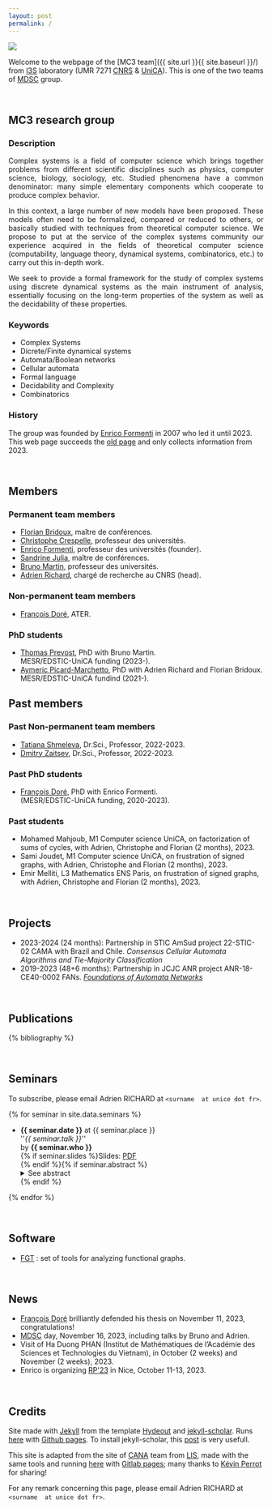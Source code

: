 ```yaml
---
layout: post
permalink: /
---
```



<img src="{{ site.url }}{{ site.baseurl }}/images/logos.png" style="max-width: 90%; height: auto;">

Welcome to the webpage of the [MC3 team]({{ site.url }}{{ site.baseurl }}/) from [I3S](https://www.i3s.unice.fr/en/) laboratory (UMR 7271 [CNRS](http://www.cnrs.fr/) & [UniCA](https://univ-cotedazur.fr/)). This is one of the two teams of [MDSC](https://www.i3s.unice.fr/en/research-areas/mdsc) group. 

<!-- GROUP -->
<a id='group-link'></a><br />
## **MC3 research group**
 
### Description

<p style='text-align: justify;'>
Complex systems is a field of computer science which brings together problems from different scientific disciplines such as physics, computer science, biology, sociology, etc. Studied phenomena have a common denominator: many simple elementary components which cooperate to produce complex behavior.
</p>

<p style='text-align: justify;'>
In this context, a large number of new models have been proposed. These models often need to be formalized, compared or reduced to others, or basically studied with techniques from theoretical computer science. We propose to put at the service of the complex systems community our experience acquired in the fields of theoretical computer science (computability, language theory, dynamical systems, combinatorics, etc.) to carry out this in-depth work.
</p>


<p style='text-align: justify;'>
We seek to provide a formal framework for the study of complex systems using discrete dynamical systems as the main instrument of analysis, essentially focusing on the long-term properties of the system as well as the decidability of these properties.
</p>


### Keywords

- Complex Systems
- Dicrete/Finite dynamical systems
- Automata/Boolean networks
- Cellular automata
- Formal language 
- Decidability and Complexity 
- Combinatorics 

### History

The group was founded by [Enrico Formenti](https://mc3.i3s.unice.fr/~formenti/) in 2007 who led it until 2023. This web page succeeds the [old page](https://webcms.i3s.unice.fr/mc3/) and only collects information from 2023.

<!-- MEMBERS -->
<a id='members-link'></a><br />
## **Members**

### Permanent team members

- [Florian Bridoux](https://webusers.i3s.unice.fr/~bridoux/), maître de conférences.
- [Christophe Crespelle](https://webusers.i3s.unice.fr/~ccrespelle/), professeur des universités.
- [Enrico Formenti](https://mc3.i3s.unice.fr/~formenti/), professeur des universités (founder).
- [Sandrine Julia](https://webusers.i3s.unice.fr/~julia/), maître de conférences.
- [Bruno Martin](https://webusers.i3s.unice.fr/~bmartin/), professeur des universités.
- [Adrien Richard](https://webusers.i3s.unice.fr/~richard/), chargé de recherche au CNRS (head).

### Non-permanent team members

- [François Doré](https://webusers.i3s.unice.fr/~dore/), ATER.

### PhD students

- [Thomas Prevost](https://webusers.i3s.unice.fr/~prevost/), PhD with Bruno Martin.  
	MESR/EDSTIC-UniCA funding  (2023-). 
- [Aymeric Picard-Marchetto](https://webusers.i3s.unice.fr/~picard/), PhD with Adrien Richard and Florian Bridoux.  
	MESR/EDSTIC-UniCA fundind (2021-).

## Past members

### Past Non-permanent team members

- [Tatiana Shmeleva](https://www.researchgate.net/profile/Tatiana-Shmeleva), Dr.Sci., Professor, 2022-2023.
- [Dmitry Zaitsev](http://daze.ho.ua/), Dr.Sci., Professor, 2022-2023.

### Past PhD students

- [François Doré](https://webusers.i3s.unice.fr/~dore/), PhD with Enrico Formenti.  
	(MESR/EDSTIC-UniCA funding, 2020-2023).


### Past students

- Mohamed Mahjoub, M1 Computer science UniCA, on factorization 
  of sums of cycles, with Adrien, Christophe and Florian (2 months), 2023.
- Sami Joudet, M1 Computer science UniCA,
  on frustration of signed graphs, with Adrien, Christophe and Florian (2 months), 2023.
- Emir Melliti, L3 Mathematics ENS Paris, on frustration of signed graphs, with Adrien, Christophe and Florian (2 months), 2023.


<!-- PROJECTS -->
<a id='projects-link'></a><br />
## **Projects**

- 2023-2024 (24 months): Partnership in STIC AmSud project 22-STIC-02 CAMA
  with Brazil and Chile.
  _Consensus Cellular Automata Algorithms and Tie-Majority Classification_
- 2019-2023 (48+6 months): Partnership in JCJC ANR project ANR-18-CE40-0002
  FANs.
  [_Foundations of Automata Networks_](https://anr.fr/Projet-ANR-18-CE40-0002)

<!-- PUBLICATIONS -->
<a id='publications-link'></a><br />
## **Publications**

<!-- to add a bib entry touch /_bibliography/references.bib then push -->
{% bibliography %}

<!-- SEMINARS -->
<a id='seminars-link'></a><br />
## **Seminars**

To subscribe, please email Adrien RICHARD at ``<surname  at unice dot fr>``.

<!-- to add a seminar touch /_data/seminars.yml then push -->
{% for seminar in site.data.seminars %}
* <b>{{ seminar.date }}</b> at {{ seminar.place }}<br />
  ''<i>{{ seminar.talk }}</i>''<br />
  by <b>{{ seminar.who }}</b><br />
  {% if seminar.slides %}Slides: <a href="{{ site.url }}{{ site.baseurl }}/slides/{{ seminar.slides }}">PDF</a><br />
  {% endif %}{% if seminar.abstract %}<details>
    <summary  markdown="span">See abstract</summary>
    <p class="abstract" style='text-align: justify;'>{{ seminar.abstract }}</p>
  </details>
  {% endif %}
{% endfor %} 

<!-- SOFTWARE -->
<a id='software-link'></a><br />
## **Software**

- [FGT](http://fgt.i3s.unice.fr/) : set of tools for analyzing functional graphs.

<!-- News -->
<a id='news-link'></a><br />
## **News**

- [François Doré](https://webusers.i3s.unice.fr/~dore/) brilliantly defended his thesis on November 11, 2023, congratulations!
- [MDSC](https://www.i3s.unice.fr/en/research-areas/mdsc) day, November 16, 2023, including talks by Bruno and Adrien.
- Visit of Ha Duong PHAN (Institut de Mathématiques de l’Académie des Sciences et Technologies du Vietnam), in October (2 weeks) and November (2 weeks), 2023.
- Enrico is organizing [RP'23](https://www.lix.polytechnique.fr/RP2023/) in Nice, October 11-13, 2023.   


<!-- CREDITS -->
<a id='credits-link'></a><br />
## **Credits**

Site made with [Jekyll](https://jekyllrb.com) from the template [Hydeout](https://github.com/fongandrew/hydeout) and [jekyll-scholar](https://github.com/inukshuk/jekyll-scholar). Runs [here](https://github.com/richardadrien/mc3) with [Github pages](https://pages.github.com/). To install jekyll-scholar, this [post](https://open-research.gemmadanks.com/tutorials/how-to-use-jekyll-scholar-with-github-pages/) is very usefull. 

This site is adapted from the site of [CANA](https://cana.lis-lab.fr/) team from [LIS](https://www.lis-lab.fr/), made with the same tools and running [here](https://gitlab.lis-lab.fr/kevin.perrot/canawww/) with [Gitlab pages](https://docs.gitlab.com/ee/user/project/pages/); many thanks to [Kévin Perrot](https://pageperso.lis-lab.fr/~kevin.perrot/) for sharing!

For any remark concerning this page, please email Adrien RICHARD at ``<surname  at unice dot fr>``.  

<br />
<br />

